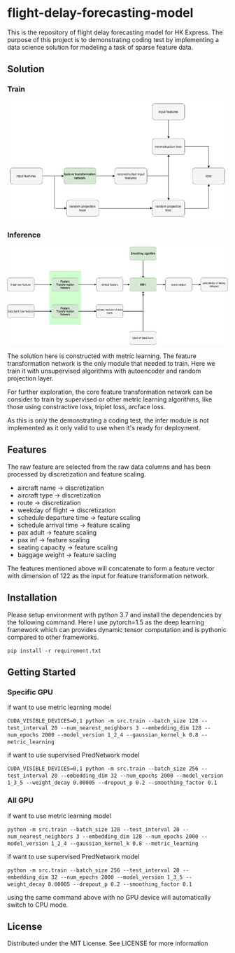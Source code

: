 # flight-delay-forecasting-model
This is the repository of flight delay forecasting model for HK Express. The purpose of this project is to 
demonstrating coding test by implementing a data science solution for modeling a task of sparse feature data.

## Solution
### Train
![Screenshot](https://github.com/JayChanHoi/flight-delay-forecasting-model/blob/main/doc/flight-forecasting-model-train.png)
### Inference
![Screenshot](https://github.com/JayChanHoi/flight-delay-forecasting-model/blob/main/doc/flight_delay_forecasting.png)

The solution here is constructed with metric learning. The feature transformation network is the only module that needed to train.
Here we train it with unsupervised algorithms with autoencoder and random projection layer.

For further exploration, the core feature transformation network can be consider to train by supervised or other metric learning algorithms, like those using 
constractive loss, triplet loss, arcface loss.

As this is only the demonstrating a coding test, the infer module is not implemented as it only
valid to use when it's ready for deployment.

## Features
The raw feature are selected from the raw data columns and has been processed by discretization and feature scaling.

- aircraft name -> discretization
- aircraft type -> discretization
- route -> discretization
- weekday of flight -> discretization
- schedule departure time -> feature scaling
- schedule arrival time -> feature scaling
- pax adult -> feature scaling
- pax inf -> feature scaling
- seating capacity -> feature scaling
- baggage weight -> feature sacling

The features mentioned above will concatenate to form a feature vector with dimension of 122 as the input for feature 
transformation network.

## Installation
Please setup environment with python 3.7 and install the dependencies by the following command. Here I use pytorch=1.5 as
the deep learning framework which can provides dynamic tensor computation and is pythonic compared to other frameworks.
```
pip install -r requirement.txt
```

## Getting Started
### Specific GPU
if want to use metric learning model 
```
CUDA_VISIBLE_DEVICES=0,1 python -m src.train --batch_size 128 --test_interval 20 --num_nearest_neighbors 3 --embedding_dim 128 --num_epochs 2000 --model_version 1_2_4 --gaussian_kernel_k 0.8 --metric_learning
```
if want to use supervised PredNetwork model
```
CUDA_VISIBLE_DEVICES=0,1 python -m src.train --batch_size 256 --test_interval 20 --embedding_dim 32 --num_epochs 2000 --model_version 1_3_5 --weight_decay 0.00005 --dropout_p 0.2 --smoothing_factor 0.1
```

### All GPU
if want to use metric learning model 
```
python -m src.train --batch_size 128 --test_interval 20 --num_nearest_neighbors 3 --embedding_dim 128 --num_epochs 2000 --model_version 1_2_4 --gaussian_kernel_k 0.8 --metric_learning
```
if want to use supervised PredNetwork model
```
python -m src.train --batch_size 256 --test_interval 20 --embedding_dim 32 --num_epochs 2000 --model_version 1_3_5 --weight_decay 0.00005 --dropout_p 0.2 --smoothing_factor 0.1
```

using the same command above with no GPU device will automatically switch to CPU mode.

## License
Distributed under the MIT License. See LICENSE for more information